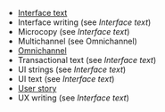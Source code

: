 * [Interface text](interface-text.md)
* Interface writing (see _Interface text_)
* Microcopy (see _Interface text_)
* Multichannel (see Omnichannel)
* [Omnichannel](omnichannel.md)
* Transactional text (see _Interface text_)
* UI strings (see _Interface text_)
* UI text (see _Interface text_)
* [User story](user-story.md)
* UX writing (see _Interface text_)
